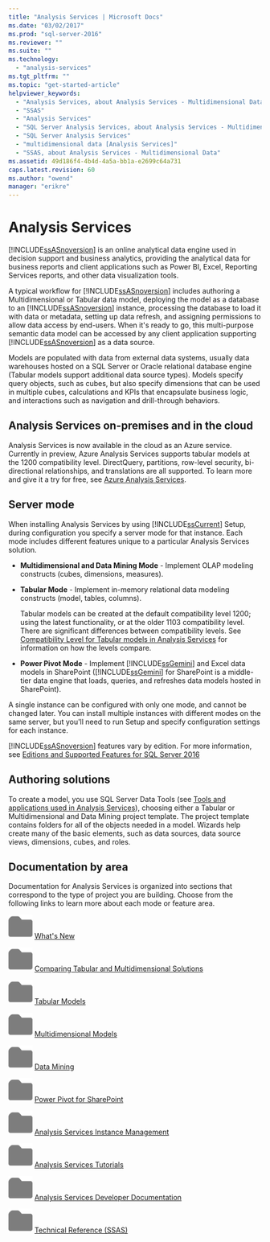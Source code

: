 ```yaml
---
title: "Analysis Services | Microsoft Docs"
ms.date: "03/02/2017"
ms.prod: "sql-server-2016"
ms.reviewer: ""
ms.suite: ""
ms.technology: 
  - "analysis-services"
ms.tgt_pltfrm: ""
ms.topic: "get-started-article"
helpviewer_keywords: 
  - "Analysis Services, about Analysis Services - Multidimensional Data"
  - "SSAS"
  - "Analysis Services"
  - "SQL Server Analysis Services, about Analysis Services - Multidimensional Data"
  - "SQL Server Analysis Services"
  - "multidimensional data [Analysis Services]"
  - "SSAS, about Analysis Services - Multidimensional Data"
ms.assetid: 49d186f4-4b4d-4a5a-bb1a-e2699c64a731
caps.latest.revision: 60
ms.author: "owend"
manager: "erikre"
---
```

# Analysis Services
  [!INCLUDE[ssASnoversion](../a9notintoc/includes/ssasnoversion-md.md)] is an online analytical data engine used in decision support and business analytics, providing the analytical data for business reports and client applications such as Power BI, Excel, Reporting Services reports, and other data visualization tools.  
  
 A typical workflow for [!INCLUDE[ssASnoversion](../a9notintoc/includes/ssasnoversion-md.md)] includes authoring a Multidimensional or Tabular data model, deploying the model as a database to an [!INCLUDE[ssASnoversion](../a9notintoc/includes/ssasnoversion-md.md)] instance, processing the database to load it with data or metadata, setting up data refresh, and assigning permissions to allow data access by end-users. When it's ready to go, this multi-purpose semantic data model can be accessed by any client application supporting [!INCLUDE[ssASnoversion](../a9notintoc/includes/ssasnoversion-md.md)] as a data source.  
  
 Models are populated with data from external data systems, usually data warehouses hosted on a SQL Server or Oracle relational database engine (Tabular models support additional data source types). Models specify query objects, such as cubes, but also specify dimensions that can be used in multiple cubes, calculations and KPIs that encapsulate business logic, and interactions such as navigation and drill-through behaviors.  
 
## Analysis Services on-premises and in the cloud
Analysis Services is now available in the cloud as an Azure service. Currently in preview, Azure Analysis Services supports tabular models at the 1200 compatibility level. DirectQuery, partitions, row-level security, bi-directional relationships, and translations are all supported. To learn more and give it a try for free, see [Azure Analysis Services](https://azure.microsoft.com/en-us/services/analysis-services/). 
  
## Server mode  
 When installing Analysis Services by using [!INCLUDE[ssCurrent](../a9notintoc/includes/sscurrent-md.md)] Setup, during configuration you specify a server mode for that instance.  Each mode includes different features unique to a particular  Analysis Services solution.  
  
-   **Multidimensional and Data Mining Mode** - Implement OLAP modeling constructs (cubes, dimensions, measures).  
  
-   **Tabular Mode** - Implement in-memory relational data modeling constructs (model, tables, columns).  
  
     Tabular models can be created at the default compatibility level 1200; using the latest functionality, or at the older 1103 compatibility level. There are significant differences between  compatibility levels. See [Compatibility Level for Tabular models in Analysis Services](../analysis-services/tabular-models/compatibility-level-for-tabular-models-in-analysis-services.md) for information on how the levels compare.  
  
-   **Power Pivot Mode** - Implement [!INCLUDE[ssGemini](../a9notintoc/includes/ssgemini-md.md)] and Excel data models in SharePoint ([!INCLUDE[ssGemini](../a9notintoc/includes/ssgemini-md.md)] for SharePoint is a middle-tier data engine that loads, queries, and refreshes data models hosted in SharePoint).  
  
 A single instance can be configured with only one mode,  and cannot be changed later.  You can install multiple instances with different modes on the same server, but you'll need to run Setup and specify configuration settings for each instance.  
  
 [!INCLUDE[ssASnoversion](../a9notintoc/includes/ssasnoversion-md.md)] features vary by edition. For more information, see [Editions and Supported Features for SQL Server 2016](../sql-server/editions-and-supported-features-for-sql-server-2016.md) 
  
## Authoring solutions  
 To create a model, you use SQL Server Data Tools (see [Tools and applications used in Analysis Services](../analysis-services/tools-and-applications-used-in-analysis-services.md)), choosing either a Tabular or Multidimensional and Data Mining project template. The project template contains folders for all of the objects needed in a model. Wizards help create many of the basic elements, such as data sources, data source views, dimensions, cubes, and roles.  
  
## Documentation by area  
Documentation for Analysis Services is organized into sections that correspond to the type of project you are building. Choose from the following links to learn more about each mode or feature area.  
   
 ![Small File Folder Icon](../a9retired/media/filefolder-small.png "Small File Folder Icon") [What's New](../analysis-services/what-s-new-in-analysis-services.md)  
  
 ![Small File Folder Icon](../a9retired/media/filefolder-small.png "Small File Folder Icon") [Comparing Tabular and Multidimensional Solutions](../analysis-services/comparing-tabular-and-multidimensional-solutions-ssas.md)  
  
 ![Small File Folder Icon](../a9retired/media/filefolder-small.png "Small File Folder Icon") [Tabular Models](../analysis-services/tabular-models/tabular-models-ssas.md)  
  
 ![Small File Folder Icon](../a9retired/media/filefolder-small.png "Small File Folder Icon") [Multidimensional Models](../analysis-services/multidimensional-models/multidimensional-models-ssas.md)  
  
 ![Small File Folder Icon](../a9retired/media/filefolder-small.png "Small File Folder Icon") [Data Mining](../analysis-services/data-mining/data-mining-ssas.md)  
  
 ![Small File Folder Icon](../a9retired/media/filefolder-small.png "Small File Folder Icon") [Power Pivot for SharePoint](../analysis-services/power-pivot-sharepoint/power-pivot-for-sharepoint-ssas.md)  
  
 ![Small File Folder Icon](../a9retired/media/filefolder-small.png "Small File Folder Icon") [Analysis Services Instance Management](../analysis-services/instances/analysis-services-instance-management.md)  
   
 ![Small File Folder Icon](../a9retired/media/filefolder-small.png "Small File Folder Icon") [Analysis Services Tutorials](../analysis-services/tutorials/analysis-services-tutorials-ssas.md)  
  
![Small File Folder Icon](../a9retired/media/filefolder-small.png "Small File Folder Icon") [Analysis Services Developer Documentation](https://msdn.microsoft.com/library/bb500153(SQL.130).aspx)  
 
![Small File Folder Icon](../a9retired/media/filefolder-small.png "Small File Folder Icon") [Technical Reference (SSAS)](../analysis-services/powershell/technical-reference-ssas.md)